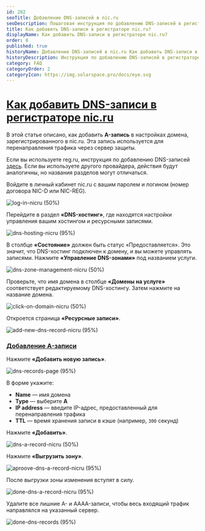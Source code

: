 ```yaml
---
id: 282
seoTitle: Добавление DNS-записей в nic.ru
seoDescription: Пошаговая инструкция по добавлению DNS-записей в регистраторе nic.ru для работы сервисов защиты
title: Как добавить DNS-записи в регистраторе nic.ru?
displayName: Как добавить DNS-записи в регистраторе nic.ru?
order: 8
published: true
historyName: Добавление DNS-записей в nic.ru Как добавить DNS-записи в регистраторе nic.ru?
historyDescription: Инструкция по добавлению DNS-записей в регистраторе nic.ru
category: FAQ
categoryOrder: 2
categoryIcon: https://img.solarspace.pro/docs/eye.svg
---
```


# [Как добавить DNS-записи в регистраторе nic.ru](how-to-add-dns-record-by-nicru)


В этой статье описано, как добавить **A-запись** в настройках домена, зарегистрированного в nic.ru. Эта запись используется для перенаправления трафика через сервер защиты.

Если вы используете reg.ru, инструкция по добавлению DNS-записей [здесь]([283]).
Если вы используете другого провайдера, действия будут аналогичны, но названия разделов могут отличаться.

Войдите в личный кабинет nic.ru с вашим паролем и логином (номер договора NIC-D или NIC-REG).

![log-in-nicru (50%)](https://img.solarspace.pro/docs/log-in-nicru.jpg "Вход в nic.ru")

Перейдите в раздел **«DNS-хостинг»**, где находятся настройки управления вашим хостингом и ресурсными записями.

![dns-hosting-nicru (95%)](https://img.solarspace.pro/docs/dns-hosting-nicru.jpg "DNS-хостинг")

В столбце **«Состояние»** должен быть статус «Предоставляется». Это значит, что DNS-хостинг подключен к домену, и вы можете управлять записями. Нажмите **«Управление DNS-зонами»** под названием услуги.

![dns-zone-management-nicru (50%)](https://img.solarspace.pro/docs/dns-zone-management-nicru.jpg "Управление DNS-зонами")

Проверьте, что имя домена в столбце **«Домены на услуге»** соответствует редактируемому DNS-хостингу. Затем нажмите на название домена.

![click-on-domain-nicru (50%)](https://img.solarspace.pro/docs/click-on-domain-nicru.jpg "Имя домена")

Откроется страница **«Ресурсные записи»**.

![add-new-dns-record-nicru (95%)](https://img.solarspace.pro/docs/add-new-dns-record-nicru.jpg "Добавление новой DNS-записи")

### [Добавление A-записи](adding-a-record)

Нажмите **«Добавить новую запись»**.

![dns-records-page (95%)](https://img.solarspace.pro/docs/dns-records-page.jpg "Ресурсные записи")

В форме укажите:

* **Name** — имя домена
* **Type** — выберите **A**
* **IP address** — введите IP-адрес, предоставленный для перенаправления трафика
* **TTL** — время хранения записи в кэше (например, `300` секунд)

Нажмите **«Добавить»**.

![dns-a-record-nicru (50%)](https://img.solarspace.pro/docs/dns-a-record-nicru.jpg "Добавление DNS-A-записи")

Нажмите **«Выгрузить зону»**.

![aproove-dns-a-record-nicru (95%)](https://img.solarspace.pro/docs/aproove-dns-a-record-nicru.jpg "Выгрузка DNS-зоны")

После выгрузки зоны изменения вступят в силу.

![done-dns-a-record-nicru (95%)](https://img.solarspace.pro/docs/done-dns-a-record-nicru.jpg "DNS-записи успешно загружены")

Удалите все лишние A- и AAAA-записи, чтобы весь входящий трафик направлялся на указанный сервер.

![done-dns-records (95%)](https://img.solarspace.pro/docs/done-dns-records.jpg "Подтверждение DNS-записей")

